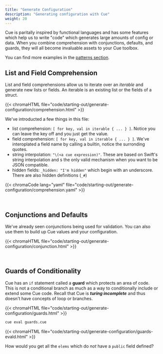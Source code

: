 ```yaml
---
title: "Generate Configuration"
description: "Generating configuration with Cue"
weight: 20
---
```


Cue is paritally inspired by functional languages
and has some features which help us to write
"code" which generates large amounts of config or data.
When you combine comprehension with conjunctions, defaults, and guards,
they will all become invaluable assets to your Cue toolbox.

You can find more examples in the [patterns section](/patterns/).

## List and Field Comprehension

List and field comprehensions allow us to iterate over an _iterable_
and generate new lists or fields. An iterable is an existing list or the fields of a struct.

{{< chromaHTML file="code/starting-out/generate-configuration/comprehension.html" >}}

We've introducted a few things in this file:

- list comprehension: `[ for key, val in iterable { ... } ]`. Notice you can leave the key off and you just get the value.
- field comprehension: `[ for key, val in iterable { ... } ]`. We've interoplated a field name by calling a builtin, notice the surronding quotes.
- string interpolation: `"\(<a cue expression)"`. These are based on Swift's string interpolation and s the only valid mechanism when you want to be JSON compatible.
- hidden fields: `_hidden: "I'm hidden"` which begin with an underscore. There are also hidden definitions (`_#`)

{{< chromaCode lang="yaml" file="code/starting-out/generate-configuration/comprehension.yaml" >}}


<br>

## Conjunctions and Defaults

We've already seen conjunctions being used for validation.
You can also use them to build up Cue values and your configuration.

{{< chromaHTML file="code/starting-out/generate-configuration/conjunction.html" >}}

<br>

## Guards of Conditionality

Cue has an `if` statement called a __guard__ which protects an area of code.
This is not a conditional branch as much as a way to conditionally include or extend some Cue code.
Recall that Cue is *__turing incomplete__* and thus doesn't have concepts of loop or branches.

{{< chromaHTML file="code/starting-out/generate-configuration/guards.html" >}}

```sh
cue eval guards.cue
```

{{< chromaHTML file="code/starting-out/generate-configuration/guards-evald.html" >}}

How would you get all the `elems` which do _not_ have a `public` field defined?
